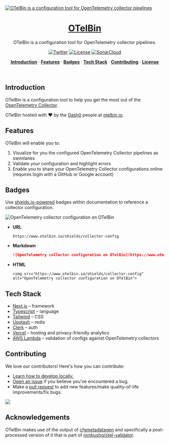 <a href="https://www.otelbin.io">
  <img alt="OTelBin is a configuration tool for OpenTelemetry collector pipelines" src="https://github.com/dash0hq/otelbin/assets/596443/eb9bacb0-e94e-4ccb-af5a-f245adf19615">
  <h1 align="center">OTelBin</h1>
</a>

<p align="center">
  OTelBin is a configuration tool for OpenTelemetry collector pipelines.
</p>

<p align="center">
  <a href="https://twitter.com/dash0hq"><img src="https://img.shields.io/twitter/follow/dash0hq?style=flat&label=%40dash0hq&logo=twitter&color=0bf&logoColor=fff" alt="Twitter" /></a>
  <a href="https://github.com/dash0hq/otelbin/blob/main/LICENSE"><img src="https://img.shields.io/github/license/dash0hq/otelbin?label=license&logo=github&logoColor=fff&color=f80" alt="License" /></a>
  <a href="https://sonarcloud.io/project/overview?id=dash0hq_otelbin"><img src="https://sonarcloud.io/api/project_badges/measure?project=dash0hq_otelbin&metric=alert_status" alt="SonarCloud" /></a>
</p>

<p align="center">
  <a href="#introduction"><strong>Introduction</strong></a> ·
  <a href="#features"><strong>Features</strong></a> ·
  <a href="#badges"><strong>Badges</strong></a> ·
  <a href="#tech-stack"><strong>Tech Stack</strong></a> ·
  <a href="#contributing"><strong>Contributing</strong></a> ·
  <a href="./LICENSE"><strong>License</strong></a>
</p>
<br/>

## Introduction

OTelBin is a configuration tool to help you get the most out of the [OpenTelemetry Collector](https://opentelemetry.io/docs/collector/).

OTelBin hosted with :heart: by the [Dash0](https://github.com/dash0hq) people at [otelbin.io](https://www.otelbin.io).

## Features

OTelBin will enable you to:

1. Visualize for you the configured OpenTelemetry Collector pipelines as swimlanes
1. Validate your configuration and highlight errors
1. Enable you to share your OpenTelemetry Collector configurations online (requires login with a GitHub or Google account)

## Badges

Use [shields.io-powered](https://shields.io/) badges within documentation to reference a collector configuration.

![OpenTelemetry collector configuration on OTelBin](https://www.otelbin.io/shields/collector-config)

- **URL**
  ```
  https://www.otelbin.io/shields/collector-config
  ```
- **Markdown**
  ```md
  ![OpenTelemetry collector configuration on OTelBin](https://www.otelbin.io/shields/collector-config)
  ```
- **HTML**
  ```
  <img src="https://www.otelbin.io/shields/collector-config" alt="OpenTelemetry collector configuration on OTelBin">
  ```

## Tech Stack

- [Next.js](https://nextjs.org/) – framework
- [Typescript](https://www.typescriptlang.org/) – language
- [Tailwind](https://tailwindcss.com/) – CSS
- [Upstash](https://upstash.com/) – redis
- [Clerk](https://clerk.com/) – auth
- [Vercel](https://vercel.com/) – hosting and privacy-friendly analytics
- [AWS Lambda](https://aws.amazon.com/lambda/) – validation of configs against OpenTelemetry collectors

## Contributing

We love our contributors! Here's how you can contribute:

- [Learn how to develop locally.](https://github.com/dash0hq/otelbin/blob/main/CONTRIBUTING.md)
- [Open an issue](https://github.com/dash0hq/otelbin/issues) if you believe you've encountered a bug.
- Make a [pull request](https://github.com/dash0hq/otelbin/pull) to add new features/make quality-of-life improvements/fix bugs.

<a href="https://github.com/dash0hq/otelbin/graphs/contributors">
  <img src="https://contrib.rocks/image?repo=dash0hq/otelbin&cache=bust2" />
</a>

## Acknowledgements

OTelBin makes use of the output of [cfgmetadatagen](https://github.com/open-telemetry/opentelemetry-collector-contrib/tree/main/cmd/configschema/cfgmetadatagen/cfgmetadatagen)
and specifically a post-processed version of it that is part of [nimbushq/otel-validator](https://github.com/nimbushq/otel-validator).
